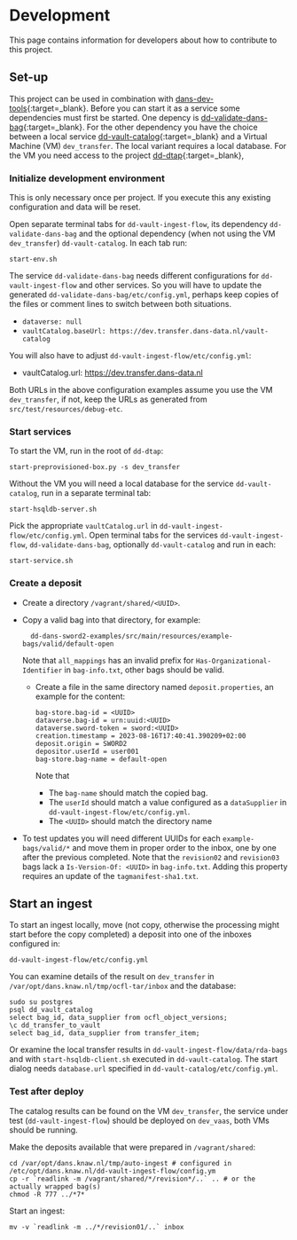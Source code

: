 Development
===========
This page contains information for developers about how to contribute to this project.

Set-up
------
This project can be used in combination with  [dans-dev-tools]{:target=_blank}. 
Before you can start it as a service some dependencies must first be started.
One depency is [dd-validate-dans-bag]{:target=_blank}.
For the other dependency you have the choice between a local service [dd-vault-catalog]{:target=_blank} and a Virtual Machine (VM) `dev_transfer`.
The local variant requires a local database. 
For the VM you need access to the project [dd-dtap]{:target=_blank},

[dans-dev-tools]: https://github.com/DANS-KNAW/dans-dev-tools#readme
[dd-dtap]: https://github.com/DANS-KNAW/dd-dtap#readme
[dd-validate-dans-bag]: https://github.com/DANS-KNAW/dd-validate-dans-bag#readme
[dd-vault-catalog]: https://github.com/DANS-KNAW/dd-vault-catalog#readme

### Initialize development environment

This is only necessary once per project. If you execute this any existing configuration and data will be reset.

Open separate terminal tabs for `dd-vault-ingest-flow`, its dependency `dd-validate-dans-bag`
and the optional dependency (when not using the VM `dev_transfer`) `dd-vault-catalog`. In each tab run:

```commandline
start-env.sh
```

The service `dd-validate-dans-bag` needs different configurations for `dd-vault-ingest-flow` and other services. 
So you will have to update the generated `dd-validate-dans-bag/etc/config.yml`,
perhaps keep copies of the files or comment lines to switch between both situations.

* `dataverse: null`
* `vaultCatalog.baseUrl: https://dev.transfer.dans-data.nl/vault-catalog`

You will also have to adjust `dd-vault-ingest-flow/etc/config.yml`:

* vaultCatalog.url: https://dev.transfer.dans-data.nl

Both URLs in the above configuration examples assume you use the VM `dev_transfer`, 
if not, keep the URLs as generated from `src/test/resources/debug-etc`.

### Start services

To start the VM, run in the root of `dd-dtap`:

```commandline
start-preprovisioned-box.py -s dev_transfer
```

Without the VM you will need a local database for the service `dd-vault-catalog`, run in a separate terminal tab:

```commandline
start-hsqldb-server.sh
```

Pick the appropriate `vaultCatalog.url` in `dd-vault-ingest-flow/etc/config.yml`.
Open terminal tabs for the services `dd-vault-ingest-flow`, `dd-validate-dans-bag`, optionally `dd-vault-catalog` and run in each:

```commandline
start-service.sh
```

### Create a deposit

* Create a directory `/vagrant/shared/<UUID>`.
* Copy a valid bag into that directory, for example:

        dd-dans-sword2-examples/src/main/resources/example-bags/valid/default-open

  Note that `all_mappings` has an invalid prefix for `Has-Organizational-Identifier` in `bag-info.txt`,
  other bags should be valid.

  * Create a file in the same directory named `deposit.properties`, an example for the content:

        bag-store.bag-id = <UUID>
        dataverse.bag-id = urn:uuid:<UUID>
        dataverse.sword-token = sword:<UUID>
        creation.timestamp = 2023-08-16T17:40:41.390209+02:00
        deposit.origin = SWORD2
        depositor.userId = user001
        bag-store.bag-name = default-open

    Note that 
    * The `bag-name` should match the copied bag.
    * The `userId` should match a value configured as a `dataSupplier` in `dd-vault-ingest-flow/etc/config.yml`.
    * The `<UUID>` should match the directory name
* To test updates you will need different UUIDs for each `example-bags/valid/*`
  and move them in proper order to the inbox, one by one after the previous completed.
  Note that the `revision02` and `revision03` bags lack a `Is-Version-Of: <UUID>` in `bag-info.txt`.
  Adding this property requires an update of the `tagmanifest-sha1.txt`.

## Start an ingest

To start an ingest locally, move (not copy, otherwise the processing might start before the copy completed)
a deposit into one of the inboxes configured in:

    dd-vault-ingest-flow/etc/config.yml

You can examine details of the result on `dev_transfer` in `/var/opt/dans.knaw.nl/tmp/ocfl-tar/inbox`
and the database: 

    sudo su postgres
    psql dd_vault_catalog
    select bag_id, data_supplier from ocfl_object_versions;
    \c dd_transfer_to_vault
    select bag_id, data_supplier from transfer_item;

Or examine the local transfer results in `dd-vault-ingest-flow/data/rda-bags`
and with `start-hsqldb-client.sh` executed in `dd-vault-catalog`.
The start dialog needs `database.url` specified in `dd-vault-catalog/etc/config.yml`.

### Test after deploy

The catalog results can be found on the VM `dev_transfer`,
the service under test (`dd-vault-ingest-flow`) should be deployed on `dev_vaas`, both VMs should be running.

Make the deposits available that were prepared in `/vagrant/shared`:

    cd /var/opt/dans.knaw.nl/tmp/auto-ingest # configured in /etc/opt/dans.knaw.nl/dd-vault-ingest-flow/config.ym
    cp -r `readlink -m /vagrant/shared/*/revision*/..` .. # or the actually wrapped bag(s)
    chmod -R 777 ../*7*

Start an ingest:

    mv -v `readlink -m ../*/revision01/..` inbox

